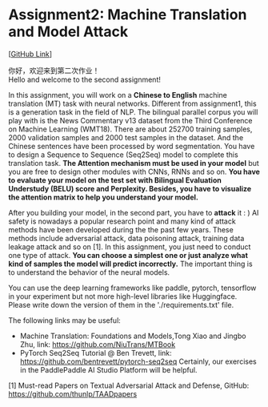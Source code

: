 # Assignment2: Machine Translation and Model Attack
[[GitHub Link](https://github.com/dasepli/PRML-Spring22-FDU/tree/main/assignment2)]

你好，欢迎来到第二次作业！      
Hello and welcome to the second assignment!

In this assignment, you will work on a **Chinese to English** machine translation (MT) task with neural networks. Different from assignment1, this is a generation task in the field of NLP. The bilingual parallel corpus you will play with is the News Commentary v13 dataset from the Third Conference on Machine Learning (WMT18). There are about 252700 training samples, 2000 validation samples and 2000 test samples in the dataset. And the Chinese sentences have been processed by word segmentation. You have to design a Sequence to Sequence (Seq2Seq) model to complete this translation task. **The Attention mechanism must be used in your model** but you are free to design other modules with CNNs, RNNs and so on. **You have to evaluate your model on the test set with Bilingual Evaluation Understudy (BELU) score and Perplexity. Besides, you have to visualize the attention matrix to help you understand your model.**

After you building your model, in the second part, you have to **attack** it : ) AI safety is nowadays a popular research point and many kind of attack methods have been developed during the the past few years. These methods include adversarial attack, data poisoning attack, training data leakage attack and so on [1]. In this assignment, you just need to conduct one type of attack. **You can choose a simplest one or just analyze what kind of samples the model will predict incorrectly.** The important thing is to understand the behavior of the neural models.

You can use the deep learning frameworks like paddle, pytorch, tensorflow in your experiment but not more high-level libraries like Huggingface. Please write down the version of them in the './requirements.txt' file.

The following links may be useful:
- Machine Translation: Foundations and Models,Tong Xiao and Jingbo Zhu, link: https://github.com/NiuTrans/MTBook
- PyTorch Seq2Seq Tutorial @ Ben Trevett, link: https://github.com/bentrevett/pytorch-seq2seq
Certainly, our exercises in the PaddlePaddle AI Studio Platform will be helpful.

[1] Must-read Papers on Textual Adversarial Attack and Defense, GitHub: https://github.com/thunlp/TAADpapers

